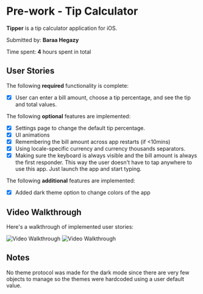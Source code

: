 # Pre-work - Tip Calculator

**Tipper** is a tip calculator application for iOS.

Submitted by: **Baraa Hegazy**

Time spent: **4** hours spent in total

## User Stories

The following **required** functionality is complete:

* [x] User can enter a bill amount, choose a tip percentage, and see the tip and total values.

The following **optional** features are implemented:
* [x] Settings page to change the default tip percentage.
* [x] UI animations
* [x] Remembering the bill amount across app restarts (if <10mins)
* [x] Using locale-specific currency and currency thousands separators.
* [x] Making sure the keyboard is always visible and the bill amount is always the first responder. This way the user doesn't have to tap anywhere to use this app. Just launch the app and start typing.

The following **additional** features are implemented:

- [x] Added dark theme option to change colors of the app

## Video Walkthrough 

Here's a walkthrough of implemented user stories:

<img src='http://g.recordit.co/h3qIknjkJQ.gif' title='Video Walkthrough' width='' alt='Video Walkthrough' />

<img src='http://g.recordit.co/h3qIknjkJQ.gif' title='Video Walkthrough' width='' alt='Video Walkthrough' />


## Notes

No theme protocol was made for the dark mode since there are very few objects to manage so the themes were hardcoded using a
user default value.
